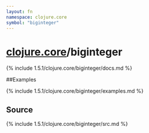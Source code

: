 ```yaml
---
layout: fn
namespace: clojure.core
symbol: "biginteger"
---
```


# [clojure.core](../)/biginteger

{% include 1.5.1/clojure.core/biginteger/docs.md %}

##Examples

{% include 1.5.1/clojure.core/biginteger/examples.md %}
## Source
{% include 1.5.1/clojure.core/biginteger/src.md %}


